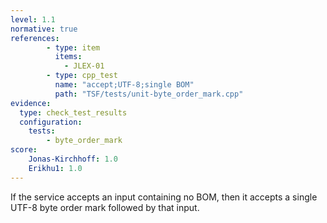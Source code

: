 ```yaml
---
level: 1.1
normative: true
references:
        - type: item
          items:
            - JLEX-01
        - type: cpp_test
          name: "accept;UTF-8;single BOM"
          path: "TSF/tests/unit-byte_order_mark.cpp"
evidence:
  type: check_test_results
  configuration:
    tests: 
        - byte_order_mark
score:
    Jonas-Kirchhoff: 1.0
    Erikhu1: 1.0
---
```


If the service accepts an input containing no BOM, then it accepts a single UTF-8 byte order mark followed by that input.
